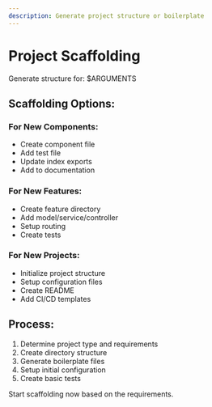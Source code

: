 ```yaml
---
description: Generate project structure or boilerplate
---
```


# Project Scaffolding

Generate structure for: $ARGUMENTS

## Scaffolding Options:

### For New Components:
- Create component file
- Add test file
- Update index exports
- Add to documentation

### For New Features:
- Create feature directory
- Add model/service/controller
- Setup routing
- Create tests

### For New Projects:
- Initialize project structure
- Setup configuration files
- Create README
- Add CI/CD templates

## Process:
1. Determine project type and requirements
2. Create directory structure
3. Generate boilerplate files
4. Setup initial configuration
5. Create basic tests

Start scaffolding now based on the requirements.